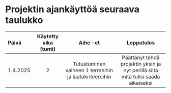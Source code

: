 # Projektin ajankäyttöä seuraava taulukko

| Päivä  | Käytetty aika (tunti) | Aihe -et | Lopputulos |
| :---  |     :---:      |     :---:      |     :---:      |
| 1.4.2025 | 2 | Tutustuminen vaiheen 1 termeihin ja laatukriteereihin  | Päättänyt tehdä projektin yksin ja nyt perillä siitä mitä tulisi saada aikaiseksi  |
